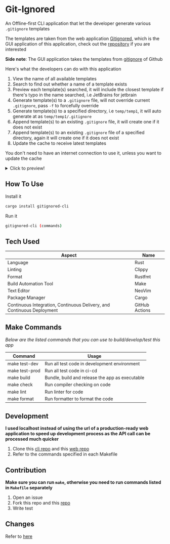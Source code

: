 # **Git-Ignored**

An Offline-first CLI application that let the developer generate various `.gitignore` templates

The templates are taken from the web application [Gitignored](https://gitignored.gtsb.io/), which is the GUI application of this application, check out the [repository](https://github.com/Gitignored-App/gitignored) if you are interested

**Side note**:
The GUI application takes the templates from [gitignore](https://github.com/github/gitignore) of Github

Here's what the developers can do with this application

1. View the name of all available templates
2. Search to find out whether a name of a template exists
3. Preview each template(s) searched, it will include the closest template if there's typo in the name searched, i.e JetBrains for jetbrain
4. Generate template(s) to a `.gitignore` file, will not override current `.gitignore`, pass `-f` to forcefully override
5. Generate template(s) to a specified directory, i.e `temp/temp1`, it will auto generate at as `temp/temp1/.gitignore`
6. Append template(s) to an existing `.gitignore` file, it will create one if it does not exist
7. Append template(s) to an existing `.gitignore` file of a specified directory, again it will create one if it does not exist
8. Update the cache to receive latest templates

You don't need to have an internet connection to use it, unless you want to update the cache

<details>
<summary>Click to preview!</summary>

#### Update Available

![Update Available](https://raw.githubusercontent.com/Gitignored-App/cli/main/docs/update-available.png 'Update Available')

#### Default Listing

![Default Listing](https://raw.githubusercontent.com/Gitignored-App/cli/main/docs/list-default.png 'Default Listing')

#### Listing with column number specified

![Column Listing](https://raw.githubusercontent.com/Gitignored-App/cli/main/docs/list-column.png 'Column Listing')

#### Search

![Search](https://raw.githubusercontent.com/Gitignored-App/cli/main/docs/search.png 'Search')

#### Preview

![Preview](https://raw.githubusercontent.com/Gitignored-App/cli/main/docs/preview.png 'Preview')

#### Default Generate

![Default Generate](https://raw.githubusercontent.com/Gitignored-App/cli/main/docs/generate.png 'Default Generate')
![Error Default Generate](https://raw.githubusercontent.com/Gitignored-App/cli/main/docs/error-generate.png 'Error Default Generate')

#### Force Generate

![Force Generate](https://raw.githubusercontent.com/Gitignored-App/cli/main/docs/force-generate.png 'Force Generate')

#### Generate with outdir specified

![Outdir generate](https://raw.githubusercontent.com/Gitignored-App/cli/main/docs/generate-outdir.png 'Outdir Generate')

#### Default Append

![Default Append](https://raw.githubusercontent.com/Gitignored-App/cli/main/docs/append.png 'Default Append')

#### Append with outdir specified

![Outdir Append](https://raw.githubusercontent.com/Gitignored-App/cli/main/docs/append-outdir.png 'Outdir Append')

#### Updated Cache

![Updated](https://raw.githubusercontent.com/Gitignored-App/cli/main/docs/updated.png 'Updated')

#### Updating Cache

![Updating](https://raw.githubusercontent.com/Gitignored-App/cli/main/docs/updating.png 'Updating')

#### Of course, input validation

![Input Validation](https://raw.githubusercontent.com/Gitignored-App/cli/main/docs/input-validation.png 'Input Validation')

</details>

## How To Use

Install it

```sh
cargo install gitignored-cli
```

Run it

```sh
gitignored-cli (commands)
```

## Tech Used

| Aspect                                                                 | Name           |
| ---------------------------------------------------------------------- | -------------- |
| Language                                                               | Rust           |
| Linting                                                                | Clippy         |
| Format                                                                 | Rustfmt        |
| Build Automation Tool                                                  | Make           |
| Text Editor                                                            | NeoVim         |
| Package Manager                                                        | Cargo          |
| Continuous Integration, Continuous Delivery, and Continuous Deployment | GitHub Actions |

## Make Commands

_*Below are the listed commands that you can use to build/develop/test this app*_

| Command        | Usage                                           |
| -------------- | ----------------------------------------------- |
| make test-dev  | Run all test code in development environment    |
| make test-prod | Run all test code in ci-cd                      |
| make build     | Bundle, build and release the app as executable |
| make check     | Run compiler checking on code                   |
| make lint      | Run linter for code                             |
| make format    | Run formatter to format the code                |

## Development

**I used localhost instead of using the url of a production-ready web application to speed up development process as the API call can be processed much quicker**

1. Clone this [cli repo](https://github.com/Gitignored-App/cli) and this [web repo](https://github.com/Gitignored-App/web)
2. Refer to the commands specified in each Makefile

## Contribution

**Make sure you can run `make`, otherwise you need to run commands listed in `Makefile` separately**

1. Open an issue
2. Fork this repo and this [repo](https://github.com/Gitignored-App/cli)
3. Write test

## Changes

Refer to [here](https://github.com/Gitignored-App/cli/blob/main/CHANGELOG.md)
